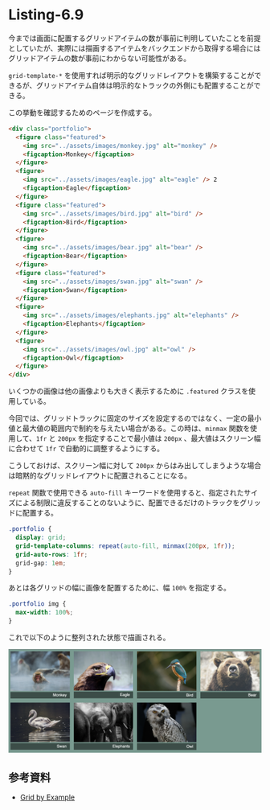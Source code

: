 # Listing-6.9

今までは画面に配置するグリッドアイテムの数が事前に判明していたことを前提としていたが、実際には描画するアイテムをバックエンドから取得する場合にはグリッドアイテムの数が事前にわからない可能性がある。

`grid-template-*` を使用すれば明示的なグリッドレイアウトを構築することができるが、グリッドアイテム自体は明示的なトラックの外側にも配置することができる。

この挙動を確認するためのページを作成する。

```html
<div class="portfolio">
  <figure class="featured">
    <img src="../assets/images/monkey.jpg" alt="monkey" />
    <figcaption>Monkey</figcaption>
  </figure>
  <figure>
    <img src="../assets/images/eagle.jpg" alt="eagle" /> 2
    <figcaption>Eagle</figcaption>
  </figure>
  <figure class="featured">
    <img src="../assets/images/bird.jpg" alt="bird" />
    <figcaption>Bird</figcaption>
  </figure>
  <figure>
    <img src="../assets/images/bear.jpg" alt="bear" />
    <figcaption>Bear</figcaption>
  </figure>
  <figure class="featured">
    <img src="../assets/images/swan.jpg" alt="swan" />
    <figcaption>Swan</figcaption>
  </figure>
  <figure>
    <img src="../assets/images/elephants.jpg" alt="elephants" />
    <figcaption>Elephants</figcaption>
  </figure>
  <figure>
    <img src="../assets/images/owl.jpg" alt="owl" />
    <figcaption>Owl</figcaption>
  </figure>
</div>
```

いくつかの画像は他の画像よりも大きく表示するために `.featured` クラスを使用している。

今回では、グリッドトラックに固定のサイズを設定するのではなく、一定の最小値と最大値の範囲内で制約を与えたい場合がある。この時は、`minmax` 関数を使用して、`1fr` と `200px` を指定することで最小値は `200px` 、最大値はスクリーン幅に合わせて `1fr` で自動的に調整するようにする。

こうしておけば、スクリーン幅に対して `200px` からはみ出してしまうような場合は暗黙的なグリッドレイアウトに配置されることになる。

`repeat` 関数で使用できる `auto-fill` キーワードを使用すると、指定されたサイズによる制限に違反することのないように、配置できるだけのトラックをグリッドに配置する。

```css
.portfolio {
  display: grid;
  grid-template-columns: repeat(auto-fill, minmax(200px, 1fr));
  grid-auto-rows: 1fr;
  grid-gap: 1em;
}
```

あとは各グリッドの幅に画像を配置するために、幅 `100%` を指定する。

```css
.portfolio img {
  max-width: 100%;
}
```

これで以下のように整列された状態で描画される。

![](assets/2021-10-25-23-09-54.png)

## 参考資料

- [Grid by Example](https://gridbyexample.com/examples/example37/)
